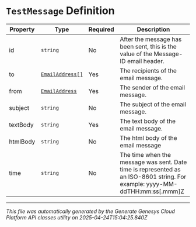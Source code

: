 # `TestMessage` Definition

| Property | Type | Required | Description |
|----------|------|----------|-------------|
| id | `string` | No | After the message has been sent, this is the value of the Message-ID email header. |
| to | [`EmailAddress[]`](emailaddress-definition.md) | Yes | The recipients of the email message. |
| from | [`EmailAddress`](emailaddress-definition.md) | Yes | The sender of the email message. |
| subject | `string` | No | The subject of the email message. |
| textBody | `string` | Yes | The text body of the email message. |
| htmlBody | `string` | No | The html body of the email message |
| time | `string` | No | The time when the message was sent. Date time is represented as an ISO-8601 string. For example: yyyy-MM-ddTHH:mm:ss[.mmm]Z |

---

*This file was automatically generated by the Generate Genesys Cloud Platform API classes utility on 2025-04-24T15:04:25.840Z*